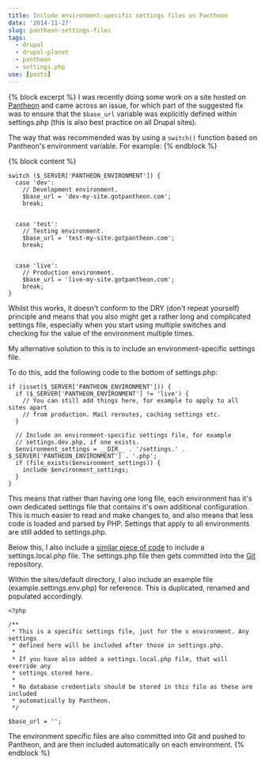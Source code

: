 ```yaml
---
title: Include environment-specific settings files on Pantheon
date: '2014-11-27'
slug: pantheon-settings-files
tags:
  - drupal
  - drupal-planet
  - pantheon
  - settings.php
use: [posts]
---
```

{% block excerpt %}
I was recently doing some work on a site hosted on [Pantheon](http://getpantheon.com) and came across an issue, for which part of the suggested fix was to ensure that the `$base_url` variable was explicitly defined within settings.php (this is also best practice on all Drupal sites).

The way that was recommended was by using a `switch()` function based on Pantheon's environment variable. For example:
{% endblock %}

{% block content %}
```language-php
switch ($_SERVER['PANTHEON_ENVIRONMENT']) {
  case 'dev':
    // Development environment.
    $base_url = 'dev-my-site.gotpantheon.com';
    break;


  case 'test':
    // Testing environment.
    $base_url = 'test-my-site.gotpantheon.com';
    break;


  case 'live':
    // Production environment.
    $base_url = 'live-my-site.gotpantheon.com';
    break;
}
```

Whilst this works, it doesn't conform to the DRY (don't repeat yourself) principle and means that you also might get a rather long and complicated settings file, especially when you start using multiple switches and checking for the value of the environment multiple times.

My alternative solution to this is to include an environment-specific settings file.

To do this, add the following code to the bottom of settings.php:

```language-php
if (isset($_SERVER['PANTHEON_ENVIRONMENT'])) {
  if ($_SERVER['PANTHEON_ENVIRONMENT'] != 'live') {
    // You can still add things here, for example to apply to all sites apart
    // from production. Mail reroutes, caching settings etc.
  }

  // Include an environment-specific settings file, for example
  // settings.dev.php, if one exists.
  $environment_settings = __DIR__ . '/settings.' .  $_SERVER['PANTHEON_ENVIRONMENT'] . '.php';
  if (file_exists($environment_settings)) {
    include $environment_settings;
  }
}
```

This means that rather than having one long file, each environment has it's own dedicated settings file that contains it's own additional configuration. This is much easier to read and make changes to, and also means that less code is loaded and parsed by PHP. Settings that apply to all environments are still added to settings.php.

Below this, I also include a [similar piece of code](/blog/include-local-drupal-settings-file-environment-configuration-and-overrides/) to include a settings.local.php file. The settings.php file then gets committed into the [Git](http://git-scm.com) repository.

Within the sites/default directory, I also include an example file (example.settings.env.php) for reference. This is duplicated, renamed and populated accordingly.

```language-php
<?php

/**
 * This is a specific settings file, just for the x environment. Any settings
 * defined here will be included after those in settings.php.
 *
 * If you have also added a settings.local.php file, that will override any
 * settings stored here.
 *
 * No database credentials should be stored in this file as these are included
 * automatically by Pantheon.
 */

$base_url = '';
```

The environment specific files are also committed into Git and pushed to Pantheon, and are then included automatically on each environment.
{% endblock %}
